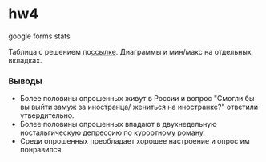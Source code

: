 # hw4
google forms stats

Таблица с решением по[ссылке](https://docs.google.com/spreadsheets/d/1F4PRF7F1I6QwMx7LLlW0CcSNTZy-7nfYkB4NYdnl5Q8/edit?usp=sharing). Диаграммы и мин/макс на отдельных вкладках.

### Выводы

* Более половины опрошенных живут в России и вопрос "Смогли бы вы выйти замуж за иностранца/ жениться на иностранке?" ответили утвердительно.
* Более половины опрошенных впадают в двухнедельную ностальгическую депрессию по курортному роману.
* Среди опрошенных преобладает хорошее настроение и опрос им понравился.
